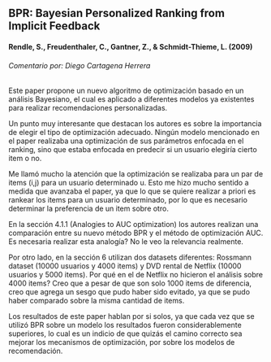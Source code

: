 ## BPR: Bayesian Personalized Ranking from Implicit Feedback
#### Rendle, S., Freudenthaler, C., Gantner, Z., & Schmidt-Thieme, L. (2009)
###### Comentario por: Diego Cartagena Herrera

Este paper propone un nuevo algoritmo de optimización basado en un análisis Bayesiano, el cual es aplicado a diferentes modelos ya existentes para realizar recomendaciones personalizadas.

Un punto muy interesante que destacan los autores es sobre la importancia de elegir el tipo de optimización adecuado. Ningún modelo mencionado en el paper realizaba una optimización de sus parámetros enfocada en el ranking, sino que estaba enfocada en predecir si un usuario elegiría cierto item o no.

Me llamó mucho la atención que la optimización se realizaba para un par de items (i,j) para un usuario determinado u. Esto me hizo mucho sentido a medida que avanzaba el paper, ya que lo que se quiere realizar a priori es rankear los items para un usuario determinado, por lo que es necesario determinar la preferencia de un item sobre otro.

En la sección 4.1.1 (Analogies to AUC optimization) los autores realizan una comparación entre su nuevo método BPR y el método de optimización AUC. Es necesaria realizar esta analogía? No le veo la relevancia realmente.

Por otro lado, en la sección 6 utilizan dos datasets diferentes: Rossmann dataset (10000 usuarios y 4000 items) y DVD rental de Netflix (10000 usuarios y 5000 items). Por qué en el de Netflix no hicieron el análisis sobre 4000 items? Creo que a pesar de que son solo 1000 items de diferencia, creo que agrega un sesgo que pudo haber sido evitado, ya que se pudo haber comparado sobre la misma cantidad de items.

Los resultados de este paper hablan por si solos, ya que cada vez que se utilizó BPR sobre un modelo los resultados fueron considerablemente superiores, lo cual es un indicio de que quizás el camino correcto sea mejorar los mecanismos de optimización, por sobre los modelos de recomendación.
